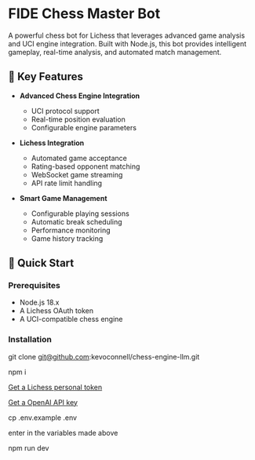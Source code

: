 # FIDE Chess Master Bot

A powerful chess bot for Lichess that leverages advanced game analysis and UCI engine integration. Built with Node.js, this bot provides intelligent gameplay, real-time analysis, and automated match management.

## 🎯 Key Features

- **Advanced Chess Engine Integration**
  - UCI protocol support
  - Real-time position evaluation
  - Configurable engine parameters

- **Lichess Integration**
  - Automated game acceptance
  - Rating-based opponent matching
  - WebSocket game streaming
  - API rate limit handling

- **Smart Game Management**
  - Configurable playing sessions
  - Automatic break scheduling
  - Performance monitoring
  - Game history tracking

## 🚀 Quick Start

### Prerequisites
- Node.js 18.x
- A Lichess OAuth token
- A UCI-compatible chess engine

### Installation

git clone git@github.com:kevoconnell/chess-engine-llm.git

npm i 

[Get a Lichess personal token](https://lichess.org/account/oauth/token)

[Get a OpenAI API key](https://platform.openai.com/settings/organization/api-keys)

cp .env.example .env

enter in the variables made above

npm run dev


